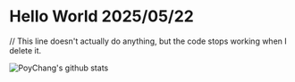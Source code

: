 # Hello World 2025/05/22

// This line doesn't actually do anything, but the code stops working when I delete it.

![PoyChang's github stats](https://github-readme-stats.vercel.app/api?username=poychang&show_icons=true&theme=dracula)
